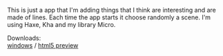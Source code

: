 This is just a app that I'm adding things that I think are interesting and are made of lines. Each time the app starts it choose randomly a scene. I'm using Haxe, Kha and my library Micro.

Downloads:  
[windows](https://github.com/RafaelOliveira/Lines/raw/master/Lines.scr) / [html5 preview](http://sudoestegames.com/exp/lines/)

